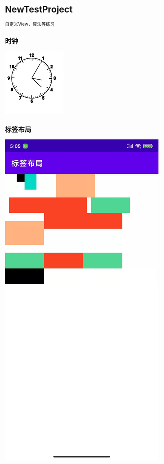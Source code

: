 ﻿# NewTestProject
自定义View，算法等练习

## 时钟
![](https://github.com/learningWu/NewPracticeProject/blob/main/show_photo/%E5%8A%A8%E7%94%BB.gif)
## 标签布局
![](https://github.com/learningWu/NewPracticeProject/blob/main/show_photo/tag_layout.jpg)
